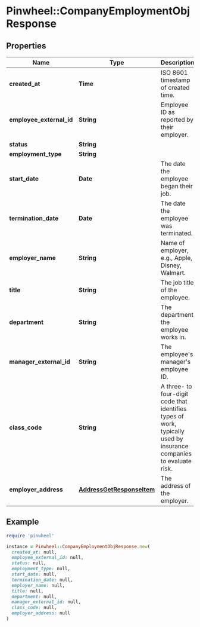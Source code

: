 # Pinwheel::CompanyEmploymentObjResponse

## Properties

| Name | Type | Description | Notes |
| ---- | ---- | ----------- | ----- |
| **created_at** | **Time** | ISO 8601 timestamp of created time. |  |
| **employee_external_id** | **String** | Employee ID as reported by their employer. |  |
| **status** | **String** |  | [optional] |
| **employment_type** | **String** |  | [optional] |
| **start_date** | **Date** | The date the employee began their job. | [optional] |
| **termination_date** | **Date** | The date the employee was terminated. | [optional] |
| **employer_name** | **String** | Name of employer, e.g., Apple, Disney, Walmart. |  |
| **title** | **String** | The job title of the employee. | [optional] |
| **department** | **String** | The department the employee works in. | [optional] |
| **manager_external_id** | **String** | The employee&#39;s manager&#39;s employee ID. | [optional] |
| **class_code** | **String** | A three- to four-digit code that identifies types of work, typically used by insurance companies to evaluate risk. | [optional] |
| **employer_address** | [**AddressGetResponseItem**](AddressGetResponseItem.md) | The address of the employer. | [optional] |

## Example

```ruby
require 'pinwheel'

instance = Pinwheel::CompanyEmploymentObjResponse.new(
  created_at: null,
  employee_external_id: null,
  status: null,
  employment_type: null,
  start_date: null,
  termination_date: null,
  employer_name: null,
  title: null,
  department: null,
  manager_external_id: null,
  class_code: null,
  employer_address: null
)
```

